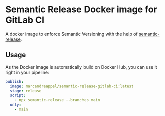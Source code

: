 # Semantic Release Docker image for GitLab CI

A docker image to enforce Semantic Versioning with the help of [semantic-release](https://semantic-release.gitbook.io/semantic-release/).

## Usage

As the Docker image is automatically build on Docker Hub, you can use it right in your pipeline:

```yaml
publish:
  image: marcandreappel/semantic-release-gitlab-ci:latest
  stage: release
  script:
    - npx semantic-release --branches main
  only:
    - main
```

